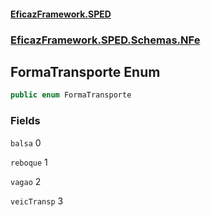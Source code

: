 #### [EficazFramework.SPED](EficazFrameworkSPED.md 'EficazFramework SPED')
### [EficazFramework.SPED.Schemas.NFe](EficazFramework.SPED.Schemas.NFe.md 'EficazFramework.SPED.Schemas.NFe')

## FormaTransporte Enum

```csharp
public enum FormaTransporte
```
### Fields

<a name='EficazFramework.SPED.Schemas.NFe.FormaTransporte.balsa'></a>

`balsa` 0

<a name='EficazFramework.SPED.Schemas.NFe.FormaTransporte.reboque'></a>

`reboque` 1

<a name='EficazFramework.SPED.Schemas.NFe.FormaTransporte.vagao'></a>

`vagao` 2

<a name='EficazFramework.SPED.Schemas.NFe.FormaTransporte.veicTransp'></a>

`veicTransp` 3